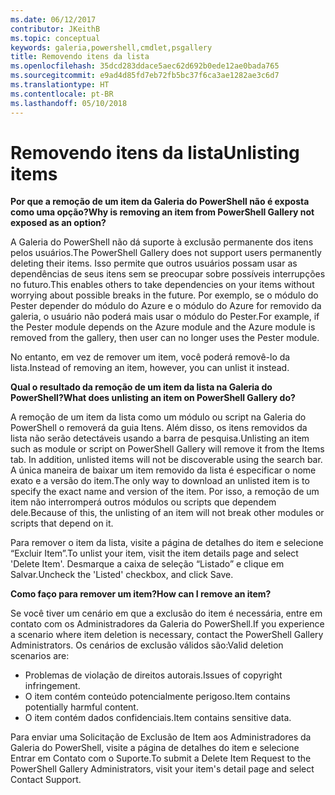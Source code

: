 ```yaml
---
ms.date: 06/12/2017
contributor: JKeithB
ms.topic: conceptual
keywords: galeria,powershell,cmdlet,psgallery
title: Removendo itens da lista
ms.openlocfilehash: 35dcd283ddace5aec62d692b0ede12ae0bada765
ms.sourcegitcommit: e9ad4d85fd7eb72fb5bc37f6ca3ae1282ae3c6d7
ms.translationtype: HT
ms.contentlocale: pt-BR
ms.lasthandoff: 05/10/2018
---
```

# <a name="unlisting-items"></a><span data-ttu-id="2551e-103">Removendo itens da lista</span><span class="sxs-lookup"><span data-stu-id="2551e-103">Unlisting items</span></span>

<span data-ttu-id="2551e-104">**Por que a remoção de um item da Galeria do PowerShell não é exposta como uma opção?**</span><span class="sxs-lookup"><span data-stu-id="2551e-104">**Why is removing an item from PowerShell Gallery not exposed as an option?**</span></span>

<span data-ttu-id="2551e-105">A Galeria do PowerShell não dá suporte à exclusão permanente dos itens pelos usuários.</span><span class="sxs-lookup"><span data-stu-id="2551e-105">The PowerShell Gallery does not support users permanently deleting their items.</span></span>
<span data-ttu-id="2551e-106">Isso permite que outros usuários possam usar as dependências de seus itens sem se preocupar sobre possíveis interrupções no futuro.</span><span class="sxs-lookup"><span data-stu-id="2551e-106">This enables others to take dependencies on your items without worrying about possible breaks in the future.</span></span>
<span data-ttu-id="2551e-107">Por exemplo, se o módulo do Pester depender do módulo do Azure e o módulo do Azure for removido da galeria, o usuário não poderá mais usar o módulo do Pester.</span><span class="sxs-lookup"><span data-stu-id="2551e-107">For example, if the Pester module depends on the Azure module and the Azure module is removed from the gallery, then user can no longer uses the Pester module.</span></span>

<span data-ttu-id="2551e-108">No entanto, em vez de remover um item, você poderá removê-lo da lista.</span><span class="sxs-lookup"><span data-stu-id="2551e-108">Instead of removing an item, however, you can unlist it instead.</span></span>

<span data-ttu-id="2551e-109">**Qual o resultado da remoção de um item da lista na Galeria do PowerShell?**</span><span class="sxs-lookup"><span data-stu-id="2551e-109">**What does unlisting an item on PowerShell Gallery do?**</span></span>

<span data-ttu-id="2551e-110">A remoção de um item da lista como um módulo ou script na Galeria do PowerShell o removerá da guia Itens. Além disso, os itens removidos da lista não serão detectáveis usando a barra de pesquisa.</span><span class="sxs-lookup"><span data-stu-id="2551e-110">Unlisting an item such as module or script on PowerShell Gallery will remove it from the Items tab. In addition, unlisted items will not be discoverable using the search bar.</span></span>
<span data-ttu-id="2551e-111">A única maneira de baixar um item removido da lista é especificar o nome exato e a versão do item.</span><span class="sxs-lookup"><span data-stu-id="2551e-111">The only way to download an unlisted item is to specify the exact name and version of the item.</span></span>
<span data-ttu-id="2551e-112">Por isso, a remoção de um item não interromperá outros módulos ou scripts que dependem dele.</span><span class="sxs-lookup"><span data-stu-id="2551e-112">Because of this, the unlisting of an item will not break other modules or scripts that depend on it.</span></span>

<span data-ttu-id="2551e-113">Para remover o item da lista, visite a página de detalhes do item e selecione “Excluir Item”.</span><span class="sxs-lookup"><span data-stu-id="2551e-113">To unlist your item, visit the item details page and select 'Delete Item'.</span></span> <span data-ttu-id="2551e-114">Desmarque a caixa de seleção “Listado” e clique em Salvar.</span><span class="sxs-lookup"><span data-stu-id="2551e-114">Uncheck the 'Listed' checkbox, and click Save.</span></span>

<span data-ttu-id="2551e-115">**Como faço para remover um item?**</span><span class="sxs-lookup"><span data-stu-id="2551e-115">**How can I remove an item?**</span></span>

<span data-ttu-id="2551e-116">Se você tiver um cenário em que a exclusão do item é necessária, entre em contato com os Administradores da Galeria do PowerShell.</span><span class="sxs-lookup"><span data-stu-id="2551e-116">If you experience a scenario where item deletion is necessary, contact the PowerShell Gallery Administrators.</span></span>
<span data-ttu-id="2551e-117">Os cenários de exclusão válidos são:</span><span class="sxs-lookup"><span data-stu-id="2551e-117">Valid deletion scenarios are:</span></span>
- <span data-ttu-id="2551e-118">Problemas de violação de direitos autorais.</span><span class="sxs-lookup"><span data-stu-id="2551e-118">Issues of copyright infringement.</span></span>
- <span data-ttu-id="2551e-119">O item contém conteúdo potencialmente perigoso.</span><span class="sxs-lookup"><span data-stu-id="2551e-119">Item contains potentially harmful content.</span></span>
- <span data-ttu-id="2551e-120">O item contém dados confidenciais.</span><span class="sxs-lookup"><span data-stu-id="2551e-120">Item contains sensitive data.</span></span>

<span data-ttu-id="2551e-121">Para enviar uma Solicitação de Exclusão de Item aos Administradores da Galeria do PowerShell, visite a página de detalhes do item e selecione Entrar em Contato com o Suporte.</span><span class="sxs-lookup"><span data-stu-id="2551e-121">To submit a Delete Item Request to the PowerShell Gallery Administrators, visit your item's detail page and select Contact Support.</span></span>